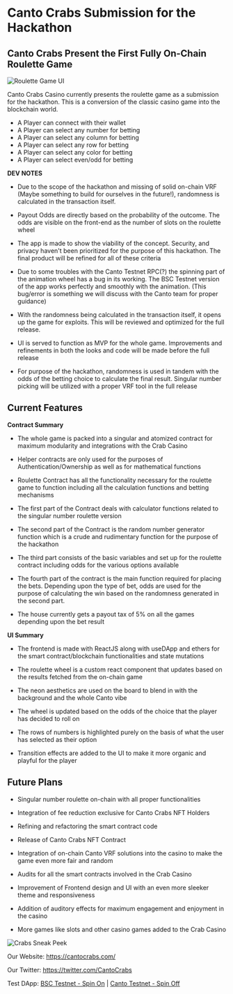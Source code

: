 # Canto Crabs Submission for the Hackathon

## Canto Crabs Present the First Fully On-Chain Roulette Game

![Roulette Game UI](https://files.catbox.moe/gxnz90.JPG)

Canto Crabs Casino currently presents the roulette game as a submission for the hackathon. This is a conversion of the classic casino game into the blockchain world.

- A Player can connect with their wallet
- A Player can select any number for betting
- A Player can select any column for betting
- A Player can select any row for betting
- A Player can select any color for betting
- A Player can select even/odd for betting

**DEV NOTES**

- Due to the scope of the hackathon and missing of solid on-chain VRF (Maybe something to build for ourselves in the future!), randomness is calculated in the transaction itself.

- Payout Odds are directly based on the probability of the outcome. The odds are visible on the front-end as the number of slots on the roulette wheel

- The app is made to show the viability of the concept. Security, and privacy haven't been prioritized for the purpose of this hackathon. The final product will be refined for all of these criteria

- Due to some troubles with the Canto Testnet RPC(?) the spinning part of the animation wheel has a bug in its working. The BSC Testnet version of the app works perfectly and smoothly with the animation. (This bug/error is something we will discuss with the Canto team for proper guidance)

- With the randomness being calculated in the transaction itself, it opens up the game for exploits. This will be reviewed and optimized for the full release.

- UI is served to function as MVP for the whole game. Improvements and refinements in both the looks and code will be made before the full release

- For purpose of the hackathon, randomness is used in tandem with the odds of the betting choice to calculate the final result. Singular number picking will be utilized with a proper VRF tool in the full release

## Current Features

**Contract Summary**

- The whole game is packed into a singular and atomized contract for maximum modularity and integrations with the Crab Casino

- Helper contracts are only used for the purposes of Authentication/Ownership as well as for mathematical functions

- Roulette Contract has all the functionality necessary for the roulette game to function including all the calculation functions and betting mechanisms

- The first part of the Contract deals with calculator functions related to the singular number roulette version

- The second part of the Contract is the random number generator function which is a crude and rudimentary function for the purpose of the hackathon

- The third part consists of the basic variables and set up for the roulette contract including odds for the various options available

- The fourth part of the contract is the main function required for placing the bets. Depending upon the type of bet, odds are used for the purpose of calculating the win based on the randomness generated in the second part.

- The house currently gets a payout tax of 5% on all the games depending upon the bet result

**UI Summary**

- The frontend is made with ReactJS along with useDApp and ethers for the smart contract/blockchain functionalities and state mutations

- The roulette wheel is a custom react component that updates based on the results fetched from the on-chain game

- The neon aesthetics are used on the board to blend in with the background and the whole Canto vibe

- The wheel is updated based on the odds of the choice that the player has decided to roll on

- The rows of numbers is highlighted purely on the basis of what the user has selected as their option

- Transition effects are added to the UI to make it more organic and playful for the player

## Future Plans

- Singular number roulette on-chain with all proper functionalities

- Integration of fee reduction exclusive for Canto Crabs NFT Holders

- Refining and refactoring the smart contract code

- Release of Canto Crabs NFT Contract

- Integration of on-chain Canto VRF solutions into the casino to make the game even more fair and random

- Audits for all the smart contracts involved in the Crab Casino

- Improvement of Frontend design and UI with an even more sleeker theme and responsiveness

- Addition of auditory effects for maximum engagement and enjoyment in the casino

- More games like slots and other casino games added to the Crab Casino

![Crabs Sneak Peek](https://files.catbox.moe/8flj1s.gif)

Our Website: https://cantocrabs.com/

Our Twitter: https://twitter.com/CantoCrabs

Test DApp: [BSC Testnet - Spin On](https://cantocrabstest.surge.sh/) | [Canto Testnet - Spin Off](https://cantocrabstestcanto.surge.sh/)
